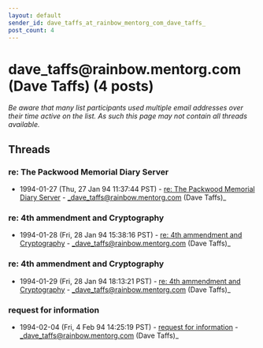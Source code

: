 ```yaml
---
layout: default
sender_id: dave_taffs_at_rainbow_mentorg_com_dave_taffs_
post_count: 4
---
```


# dave_taffs<span>@</span>rainbow.mentorg.com (Dave Taffs) (4 posts)

_Be aware that many list participants used multiple email addresses over their time active on the list. As such this page may not contain all threads available._

## Threads

### re: The Packwood Memorial Diary Server
+ 1994-01-27 (Thu, 27 Jan 94 11:37:44 PST) - [re: The Packwood Memorial Diary Server](/archive/1994/01/e89ea1b6c77a718895d380a305010594f5eae1ba034e7a75b5f86e43688e0211) - _dave_taffs@rainbow.mentorg.com (Dave Taffs)_

### re: 4th ammendment and Cryptography
+ 1994-01-28 (Fri, 28 Jan 94 15:38:16 PST) - [re: 4th ammendment and Cryptography](/archive/1994/01/1b12402adbc2a2a6d87008f65b5b16cac5f1882cb8598eafdf140bcab7d62660) - _dave_taffs@rainbow.mentorg.com (Dave Taffs)_

### re: 4th ammendment and Cryptography
+ 1994-01-29 (Fri, 28 Jan 94 18:13:21 PST) - [re: 4th ammendment and Cryptography](/archive/1994/01/57d12a1b4ef8c149a2a6e51f348b09cc3f0169c25182226d1b6d495ce0481143) - _dave_taffs@rainbow.mentorg.com (Dave Taffs)_

### request for information
+ 1994-02-04 (Fri, 4 Feb 94 14:25:19 PST) - [request for information](/archive/1994/02/034b646d4c398c1ff55e7c5fbca01bc61001e1e03334c995fc245bf4a7fb0fd7) - _dave_taffs@rainbow.mentorg.com (Dave Taffs)_

